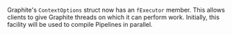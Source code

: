 Graphite's `ContextOptions` struct now has an `fExecutor` member. This allows clients to give Graphite threads on which it can perform work. Initially, this facility will be used to compile Pipelines in parallel.
